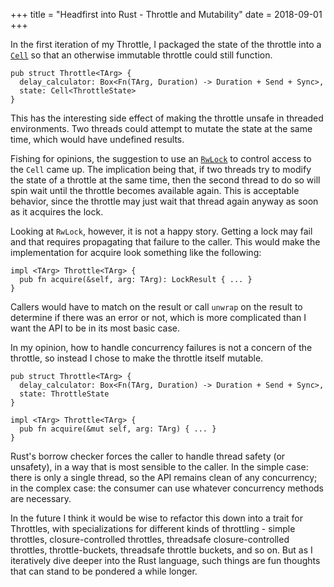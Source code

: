 +++
title = "Headfirst into Rust - Throttle and Mutability"
date = 2018-09-01
+++

In the first iteration of my Throttle, I packaged the state of the
throttle into a [`Cell`][rscll] so that an otherwise immutable throttle
could still function.

    pub struct Throttle<TArg> {
      delay_calculator: Box<Fn(TArg, Duration) -> Duration + Send + Sync>,
      state: Cell<ThrottleState>
    }

This has the interesting side effect of making the throttle unsafe in
threaded environments. Two threads could attempt to mutate the state at
the same time, which would have undefined results.

Fishing for opinions, the suggestion to use an [`RwLock`][rwlck] to
control access to the `Cell` came up. The implication being that, if two
threads try to modify the state of a throttle at the same time, then the
second thread to do so will spin wait until the throttle becomes
available again. This is acceptable behavior, since the throttle may
just wait that thread again anyway as soon as it acquires the lock.

Looking at `RwLock`, however, it is not a happy story. Getting a lock
may fail and that requires propagating that failure to the caller. This
would make the implementation for acquire look something like the
following:

    impl <TArg> Throttle<TArg> {
      pub fn acquire(&self, arg: TArg): LockResult { ... }
    }

Callers would have to match on the result or call `unwrap` on the result
to determine if there was an error or not, which is more complicated
than I want the API to be in its most basic case.

In my opinion, how to handle concurrency failures is not a concern of
the throttle, so instead I chose to make the throttle itself mutable.

    pub struct Throttle<TArg> {
      delay_calculator: Box<Fn(TArg, Duration) -> Duration + Send + Sync>,
      state: ThrottleState
    }

    impl <TArg> Throttle<TArg> {
      pub fn acquire(&mut self, arg: TArg) { ... }
    }

Rust's borrow checker forces the caller to handle thread safety (or
unsafety), in a way that is most sensible to the caller. In the simple
case: there is only a single thread, so the API remains clean of any
concurrency; in the complex case: the consumer can use whatever
concurrency methods are necessary.

In the future I think it would be wise to refactor this down into a
trait for Throttles, with specializations for different kinds of
throttling - simple throttles, closure-controlled throttles, threadsafe
closure-controlled throttles, throttle-buckets, threadsafe throttle
buckets, and so on. But as I iteratively dive deeper into the Rust
language, such things are fun thoughts that can stand to be pondered a
while longer.

[rscll]: https://doc.rust-lang.org/std/cell/
[rwlck]: https://doc.rust-lang.org/std/sync/struct.RwLock.html#method.write

